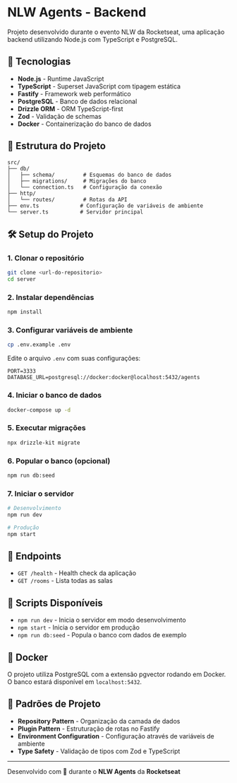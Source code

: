 # NLW Agents - Backend

Projeto desenvolvido durante o evento NLW da Rocketseat, uma aplicação backend utilizando Node.js com TypeScript e PostgreSQL.

## 🚀 Tecnologias

- **Node.js** - Runtime JavaScript
- **TypeScript** - Superset JavaScript com tipagem estática
- **Fastify** - Framework web performático
- **PostgreSQL** - Banco de dados relacional
- **Drizzle ORM** - ORM TypeScript-first
- **Zod** - Validação de schemas
- **Docker** - Containerização do banco de dados

## 📁 Estrutura do Projeto

```
src/
├── db/
│   ├── schema/         # Esquemas do banco de dados
│   ├── migrations/     # Migrações do banco
│   └── connection.ts   # Configuração da conexão
├── http/
│   └── routes/         # Rotas da API
├── env.ts             # Configuração de variáveis de ambiente
└── server.ts          # Servidor principal
```

## 🛠️ Setup do Projeto

### 1. Clonar o repositório
```bash
git clone <url-do-repositorio>
cd server
```

### 2. Instalar dependências
```bash
npm install
```

### 3. Configurar variáveis de ambiente
```bash
cp .env.example .env
```

Edite o arquivo `.env` com suas configurações:
```env
PORT=3333
DATABASE_URL=postgresql://docker:docker@localhost:5432/agents
```

### 4. Iniciar o banco de dados
```bash
docker-compose up -d
```

### 5. Executar migrações
```bash
npx drizzle-kit migrate
```

### 6. Popular o banco (opcional)
```bash
npm run db:seed
```

### 7. Iniciar o servidor
```bash
# Desenvolvimento
npm run dev

# Produção
npm start
```

## 📡 Endpoints

- `GET /health` - Health check da aplicação
- `GET /rooms` - Lista todas as salas

## 🔧 Scripts Disponíveis

- `npm run dev` - Inicia o servidor em modo desenvolvimento
- `npm start` - Inicia o servidor em produção
- `npm run db:seed` - Popula o banco com dados de exemplo

## 🐳 Docker

O projeto utiliza PostgreSQL com a extensão pgvector rodando em Docker. O banco estará disponível em `localhost:5432`.

## 📝 Padrões de Projeto

- **Repository Pattern** - Organização da camada de dados
- **Plugin Pattern** - Estruturação de rotas no Fastify
- **Environment Configuration** - Configuração através de variáveis de ambiente
- **Type Safety** - Validação de tipos com Zod e TypeScript

---

Desenvolvido com 💜 durante o **NLW Agents** da **Rocketseat**
